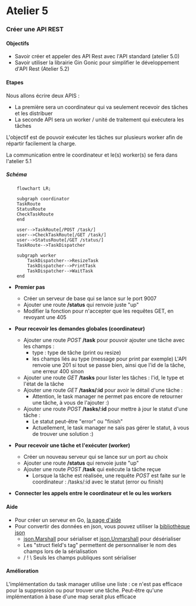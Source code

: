 # Atelier 5
### Créer une API REST

#### Objectifs

* Savoir créer et appeler des API Rest avec l'API standard (atelier 5.0)
* Savoir utiliser la librairie Gin Gonic pour simplifier le développement d'API Rest (Atelier 5.2)

#### Etapes

Nous allons écrire deux APIS : 
* La première sera un coordinateur qui va seulement recevoir des tâches et les distribuer
* La seconde API sera un worker / unité de traitement qui exécutera les tâches

L'objectif est de pouvoir exécuter les tâches sur plusieurs worker afin de répartir facilement la charge.

La communication entre le coordinateur et le(s) worker(s) se fera dans l'atelier 5.1

##### Schéma

```mermaid
    flowchart LR;
    
    subgraph coordinator
    TaskRoute
    StatusRoute
    CheckTaskRoute
    end
    
    user-->TaskRoute[/POST /task/]
    user-->CheckTaskRoute[/GET /task/]
    user-->StatusRoute[/GET /status/]
    TaskRoute-->TaskDispatcher
    
    subgraph worker
        TaskDispatcher-->ResizeTask
        TaskDispatcher-->PrintTask
        TaskDispatcher-->WaitTask
    end
```

- **Premier pas**
  - Créer un serveur de base qui se lance sur le port 9007
  - Ajouter une route **/status** qui renvoie juste "up"
  - Modifier la fonction pour n'accepter que les requêtes GET, en revoyant une 405

- **Pour recevoir les demandes globales (coordinateur)**
  - Ajouter une route _POST_ **/task** pour pouvoir ajouter une tâche avec les champs : 
    - type : type de tâche (print ou resize)
    - les champs liés au type (message pour print par exemple)
    L'API renvoie une 201 si tout se passe bien, ainsi que l'id de la tâche, une erreur 400 sinon
  - Ajouter une route _GET_ **/tasks** pour lister les tâches : l'id, le type et l'état de la tâche
  - Ajouter une route _GET_ **/tasks/:id** pour avoir le détail d'une tâche : 
    - Attention, le task manager ne permet pas encore de retourner une tâche, à vous de l'ajouter :)
  - Ajouter une route _POST_ **/tasks/:id** pour mettre à jour le statut d'une tâche : 
    - Le statut peut-être "error" ou "finish"
    - Actuellement, le task manager ne sais pas gérer le statut, à vous de trouver une solution :)

- **Pour recevoir une tâche et l'exécuter (worker)**
  - Créer un nouveau serveur qui se lance sur un port au choix
  - Ajouter une route **/status** qui renvoie juste "up"
  - Ajouter une route _POST_ **/task** qui exécute la tâche reçue
    - Lorsque la tâche est réalisée, une requête _POST_ est faite sur le coordinateur : /tasks/:id avec le statut (error ou finish)
    
- **Connecter les appels entre le coordinateur et le ou les workers**

#### Aide

* Pour créer un serveur en Go, [la page d'aide](https://pkg.go.dev/net/http)
* Pour convertir des données en json, vous pouvez utiliser la [bibliothèque json](https://pkg.go.dev/encoding/json)
  * [json.Marshall](https://pkg.go.dev/encoding/json#Marshal) pour sérialiser et [json.Unmarshall](https://pkg.go.dev/encoding/json#Unmarshal) pour désérialiser
  * Les "struct field's tag" permettent de personnaliser le nom des champs lors de la sérialisation
  * / ! \ Seuls les champs publiques sont sérialiser

#### Amélioration

L'implémentation du task manager utilise une liste : ce n'est pas efficace pour la suppression ou pour trouver une tâche.
Peut-être qu'une implémentation à base d'une map serait plus efficace
